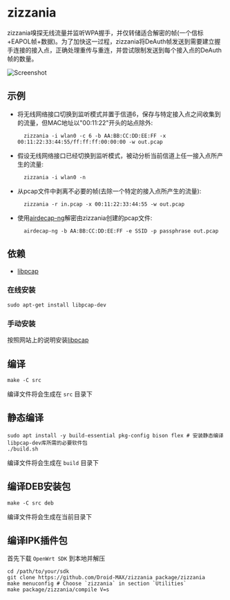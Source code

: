 zizzania
========

zizzania嗅探无线流量并监听WPA握手，并仅转储适合解密的帧(一个信标+EAPOL帧+数据)。为了加快这一过程，zizzania将DeAuth帧发送到需要建立握手连接的接入点，正确处理重传与重连，并尝试限制发送到每个接入点的DeAuth帧的数量。

![Screenshot](https://i.imgur.com/zGxPSTE.png)

示例
--------

* 将无线网络接口切换到监听模式并置于信道6，保存与特定接入点之间收集到的流量，但MAC地址以"00:11:22"开头的站点除外:

        zizzania -i wlan0 -c 6 -b AA:BB:CC:DD:EE:FF -x 00:11:22:33:44:55/ff:ff:ff:00:00:00 -w out.pcap

* 假设无线网络接口已经切换到监听模式，被动分析当前信道上任一接入点所产生的流量:

        zizzania -i wlan0 -n

* 从pcap文件中剥离不必要的帧(去除一个特定的接入点所产生的流量):

        zizzania -r in.pcap -x 00:11:22:33:44:55 -w out.pcap

* 使用[airdecap-ng][aircrack-ng]解密由zizzania创建的pcap文件:

        airdecap-ng -b AA:BB:CC:DD:EE:FF -e SSID -p passphrase out.pcap

依赖
------------

* [libpcap][libpcap]

### 在线安装

    sudo apt-get install libpcap-dev

### 手动安装

按照网站上的说明安装[libpcap][libpcap]

编译
-----

    make -C src

编译文件将会生成在 `src` 目录下

静态编译
-----

    sudo apt install -y build-essential pkg-config bison flex # 安装静态编译libpcap-dev库所需的必要软件包
    ./build.sh

编译文件将会生成在 `build` 目录下

编译DEB安装包
-----

    make -C src deb

编译文件将会生成在当前目录下

编译IPK插件包
-----

首先下载 `OpenWrt SDK` 到本地并解压

    cd /path/to/your/sdk
    git clone https://github.com/Droid-MAX/zizzania package/zizzania
    make menuconfig # Choose `zizzania` in section `Utilities`
    make package/zizzania/compile V=s

[aircrack-ng]: http://www.aircrack-ng.org
[libpcap]: http://www.tcpdump.org
